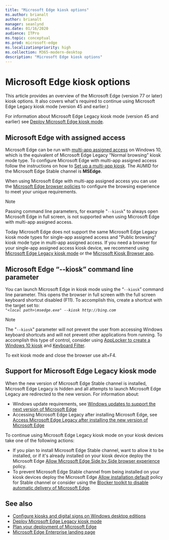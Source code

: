 ```yaml
---
title: "Microsoft Edge kiosk options"
ms.author: brianalt
author: brianalt
manager: seanlynd
ms.date: 01/16/2020
audience: ITPro
ms.topic: conceptual
ms.prod: microsoft-edge
ms.localizationpriority: high
ms.collection: M365-modern-desktop
description: "Microsoft Edge kiosk options"
---
```


# Microsoft Edge kiosk options

This article provides an overview of the Microsoft Edge (version 77 or later) kiosk options. It also covers what's required to continue using Microsoft Edge Legacy kiosk mode (version 45 and earlier.)

For information about Microsoft Edge Legacy kiosk mode (version 45 and earlier) see [Deploy Microsoft Edge kiosk mode](https://aka.ms/edgekioskmode).

## Microsoft Edge with assigned access

Microsoft Edge can be run with [multi-app assigned access](https://docs.microsoft.com/windows/configuration/lock-down-windows-10-to-specific-apps) on Windows 10, which is the equivalent of Microsoft Edge Legacy "Normal browsing” kiosk mode type. To configure Microsoft Edge with multi-app assigned access follow the instructions on how to [Set up a multi-app kiosk](https://docs.microsoft.com/windows/configuration/lock-down-windows-10-to-specific-apps). The AUMID for the Microsoft Edge Stable channel is **MSEdge**. 

When using Microsoft Edge with multi-app assigned access you can use the [Microsoft Edge browser policies](microsoft-edge-policies.md) to configure the browsing experience to meet your unique requirements.

> [!NOTE]
> Passing command line parameters, for example "`--kiosk`" to always open Microsoft Edge in full screen, is not supported when using Microsoft Edge with multi-app assigned access.

Today Microsoft Edge does not support the same Microsoft Edge Legacy kiosk mode types for single-app assigned access and "Public browsing" kiosk mode type in multi-app assigned access. If you need a browser for your single-app assigned access kiosk device, we recommend using [Microsoft Edge Legacy kiosk mode](https://aka.ms/edgekioskmode) or the [Microsoft Kiosk Browser app](https://www.microsoft.com/p/kiosk-browser/9ngb5s5xg2kp?activetab=pivot:overviewtab). 

## Microsoft Edge “--kiosk” command line parameter

You can launch Microsoft Edge in kiosk mode using the “`--kiosk`” command line parameter. This opens the browser in full screen with the full screen keyboard shortcut disabled (F11). To accomplish this, create a shortcut with the target set to:<br>
*`"<local path>\msedge.exe" --kiosk http://bing.com`*

> [!NOTE]
> The "`--kiosk`" parameter will not prevent the user from accessing Windows keyboard shortcuts and will not prevent other applications from running. To accomplish this type of control, consider using [AppLocker to create a Windows 10 kiosk](https://docs.microsoft.com/windows/configuration/lock-down-windows-10-applocker) and [Keyboard Filter](https://docs.microsoft.com/windows-hardware/customize/enterprise/keyboardfilter).

To exit kiosk mode and close the browser use alt+F4.

## Support for Microsoft Edge Legacy kiosk mode

When the new version of Microsoft Edge Stable channel is installed, Microsoft Edge Legacy is hidden and all attempts to launch Microsoft Edge Legacy are redirected to the new version. For information about:

- Windows update requirements, see [Windows updates to support the next version of Microsoft Edge](microsoft-edge-sysupdate-windows-updates.md) 
- Accessing Microsoft Edge Legacy after installing Microsoft Edge,  see [Access Microsoft Edge Legacy after installing the new version of Microsoft Edge](microsoft-edge-sysupdate-access-old-edge.md)
 
To continue using Microsoft Edge Legacy kiosk mode on your kiosk devices take one of the following actions: 

- If you plan to install Microsoft Edge Stable channel, want to allow it to be installed, or if it's already installed on your kiosk device deploy the Microsoft Edge [Allow Microsoft Edge Side by Side browser experience](https://docs.microsoft.com/deployedge/microsoft-edge-update-policies#allowsxs) policy.
- To prevent Microsoft Edge Stable channel from being installed on your kiosk devices deploy the Microsoft Edge [Allow installation default](https://docs.microsoft.com/deployedge/microsoft-edge-update-policies#allow-installation-default) policy for Stable channel or consider using the [Blocker toolkit to disable automatic delivery of Microsoft Edge](microsoft-edge-blocker-toolkit.md). 

## See also

- [Configure kiosks and digital signs on Windows desktop editions](https://docs.microsoft.com/windows/configuration/kiosk-methods)
- [Deploy Microsoft Edge Legacy kiosk mode](https://aka.ms/edgekioskmode) 
- [Plan your deployment of Microsoft Edge](deploy-edge-plan-deployment.md)
- [Microsoft Edge Enterprise landing page](https://aka.ms/EdgeEnterprise)

